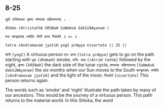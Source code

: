 ## 8-25


```shloka-sa
धूमो रात्रिस्तथा कृष्णः षण्मासा दक्षिणायनम् ।
```
```shloka-sa-hk
dhUmo rAtristathA kRSNaH SaNmAsA dakSiNAyanam |
```
```shloka-sa
तत्र चान्द्रमसम् ज्योतिः योगी प्राप्य निवर्तते ॥ २५ ॥
```
```shloka-sa-hk
tatra cAndramasam jyotiH yogI prApya nivartate || 25 ||
```

`योगी` `[yogI]` A virtuous person `तत्र प्राप्य` `[tatra prApya]` gets to go on the path starting with `धूमः` `[dhUmaH]` smoke, `रात्रिः तथा` `[rAtriH tathA]` followed by the night, `कृष्णः` `[kRSNaH]` the dark side of the lunar cycle, `षण्मासा दक्षिणायनम्` `[SaNmAsA dakSiNAyanam]` the six months when our Sun moves to the South `चान्द्रमसम् ज्योतिः` `[cAndramasam jyotiH]` and the light of the moon. `निवर्तते` `[nivartate]` This person returns again.

The words such as ‘smoke’ and ‘night’ illustrate the path taken by many of our ancestors. This would be the journey of a virtuous person. This path returns to the material world. 
In this Shloka, the word 

